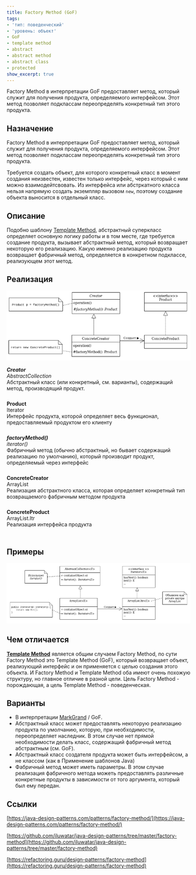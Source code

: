 ```yaml
---
title: Factory Method (GoF)
tags:
- 'тип: поведенческий'
- 'уровень: объект'
- GoF
- template method
- abstract
- abstract method
- abstract class
- protected
show_excerpt: true
---
```


Factory Method в интерпретации GoF предоставляет метод, который служит для
получения продукта, определяемого интерфейсом. Этот метод позволяет подклассам
переопределять конкретный тип этого продукта.


<!--more-->

<style>
    .wrap {
        padding-bottom: 25px;
    }
</style>

## Назначение

Factory Method в интерпретации GoF предоставляет метод, который служит для
получения продукта, определяемого интерфейсом. Этот метод позволяет подклассам
переопределять конкретный тип этого продукта.

Требуется создать объект, для которого конкретный класс в момент создания
неизвестен, известен только интерфейс, через который с ним можно
взаимодейтсвовать. Из интерфейса или абстркатного класса нельзя напрямую создать
экземпляр вызовом `new`, поэтому создание объекта выносится в отдельный класс.

## Описание
Подобно шаблону [Template Method](/2021/01/26/template-method.html), абстрактный
суперкласс определяет основную логику работы и в том месте, где требуется
создание продукта, вызывает абстрактный метод, который возвращает некоторую его
реализацию. Какую именно реализацию продукта возвращает фабричный метод,
определяется в конкретном подклассе, реализующем этот метод.

## Реализация
<p align="center">
  <img src="/assets/images/factory-method-gof/factory-method-gof-uml.png" />
</p>

<div class="grid grid--px-0">
  <div class="cell cell--lg-2 cell--3"><b><i>Creator</i></b></div>
  <div class="cell cell--auto"><i>AbstractCollection</i></div>
  <div class="cell cell--lg-12 wrap">Абстрактный класс (или конкретный, см. варианты), содержащий метод, производящий продукт.</div>

  <div class="cell cell--lg-2 cell--3"><b>Product</b></div>
  <div class="cell cell--auto">Iterator</div>
  <div class="cell cell--lg-12 wrap">Интерфейс продукта, которой определяет весь функционал, предоставляемый продуктом его клиенту</div>

  <div class="cell cell--lg-2 cell--3"><b><i>factoryMethod()</i></b></div>
  <div class="cell cell--auto"><i>iterator()</i></div>
  <div class="cell cell--lg-12 wrap">Фабричный метод (обычно абстрактный, но бывает содержащий реализацию по умолчанию), который производит продукт, определяемый через интерфейс</div>


  <div class="cell cell--lg-2 cell--3"><b>ConcreteCreator</b></div>
  <div class="cell cell--auto">ArrayList</div>
  <div class="cell cell--lg-12 wrap">Реализация абстрактного класса, которая определяет конкретный тип возвращаемого фабричным методом продукта</div>

  <div class="cell cell--lg-2 cell--3"><b>ConcreteProduct</b></div>
  <div class="cell cell--auto">ArrayList.Itr</div>
  <div class="cell cell--lg-12 wrap">Реализация интерфейса продукта</div>

</div>

## Примеры

<p align="center">
  <img src="/assets/images/factory-method-gof/factory-method-gof-example.png" />
</p>

## Чем отличается
**[Template Method](/2021/01/26/template-method.html)** является общим случаем Factory Method,
по сути Factory Method это Template Method (GoF), который возвращает объект, реализующий интерфейс
и он применяется с целью создания этого объекта. И Factory Method и Template Method оба имеют очень похожую структуру, но главное
отличие в разной цели. Цель Factory Method - порождающая, а цель Template
Method - поведенческая.


## Варианты

- В интерпретации [MarkGrand](/2021/02/28/factory-method-mark-grand.html) / GoF.
- Абстрактный класс может предоставлять некоторую реализацию продукта по умолчанию, которую, при необходимости, переопределяет наследник.
В этом случае нет прямой необходимости делать класс, содержащий фабричный метод абстрактным (см. GoF).
- Абстрактный класс создателя продукта может быть интерфейсом, а не классом (как в Применение шаблонов Java)
- Фабричный метод может иметь параметры. В этом случае реализация фабричного метода можеть предоставлять различные конкретные продукты
в зависимости от того аргумента, который был ему передан.


## Ссылки
[https://java-design-patterns.com/patterns/factory-method/](https://java-design-patterns.com/patterns/factory-method/)

[https://github.com/iluwatar/java-design-patterns/tree/master/factory-method](https://github.com/iluwatar/java-design-patterns/tree/master/factory-method)

[https://refactoring.guru/design-patterns/factory-method](https://refactoring.guru/design-patterns/factory-method)
